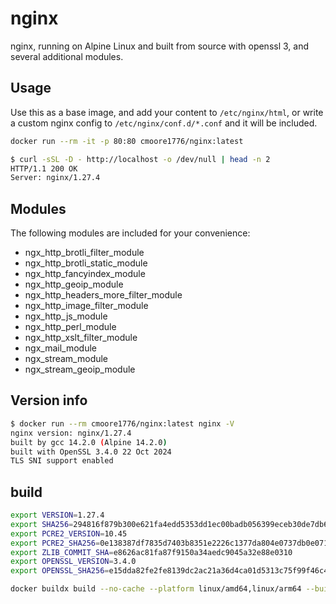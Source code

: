 # nginx

nginx, running on Alpine Linux and built from source with openssl 3, and several additional modules.

## Usage

Use this as a base image, and add your content to `/etc/nginx/html`, or write a custom nginx config to `/etc/nginx/conf.d/*.conf` and it will be included.

```bash
docker run --rm -it -p 80:80 cmoore1776/nginx:latest
```

```bash
$ curl -sSL -D - http://localhost -o /dev/null | head -n 2
HTTP/1.1 200 OK
Server: nginx/1.27.4
```

## Modules

The following modules are included for your convenience:

- ngx_http_brotli_filter_module
- ngx_http_brotli_static_module
- ngx_http_fancyindex_module
- ngx_http_geoip_module
- ngx_http_headers_more_filter_module
- ngx_http_image_filter_module
- ngx_http_js_module
- ngx_http_perl_module
- ngx_http_xslt_filter_module
- ngx_mail_module
- ngx_stream_module
- ngx_stream_geoip_module

## Version info

```bash
$ docker run --rm cmoore1776/nginx:latest nginx -V
nginx version: nginx/1.27.4
built by gcc 14.2.0 (Alpine 14.2.0) 
built with OpenSSL 3.4.0 22 Oct 2024
TLS SNI support enabled
```

## build

```bash
export VERSION=1.27.4
export SHA256=294816f879b300e621fa4edd5353dd1ec00badb056399eceb30de7db64b753b2
export PCRE2_VERSION=10.45
export PCRE2_SHA256=0e138387df7835d7403b8351e2226c1377da804e0737db0e071b48f07c9d12ee
export ZLIB_COMMIT_SHA=e8626ac81fa87f9150a34aedc9045a32e88e0310
export OPENSSL_VERSION=3.4.0
export OPENSSL_SHA256=e15dda82fe2fe8139dc2ac21a36d4ca01d5313c75f99f46c4e8a27709b7294bf

docker buildx build --no-cache --platform linux/amd64,linux/arm64 --build-arg VERSION --build-arg SHA256 --build-arg PCRE2_VERSION --build-arg PCRE2_SHA256 --build-arg ZLIB_COMMIT_SHA --build-arg OPENSSL_VERSION --build-arg OPENSSL_SHA256 --build-arg MORE_HEADERS_COMMIT_SHA -t cmoore1776/nginx:latest -t cmoore1776/nginx:${VERSION} -t cmoore1776/nginx:${VERSION}-openssl-${OPENSSL_VERSION} --pull --push .
```
